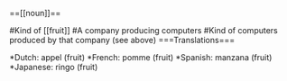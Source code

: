==[[noun]]==

#Kind of [[fruit]]
#A company producing computers
#Kind of computers produced by that company (see above)
===Translations===

*Dutch: appel (fruit)
*French: pomme (fruit)
*Spanish: manzana (fruit)
*Japanese: ringo (fruit)